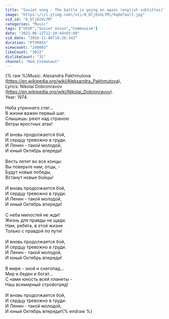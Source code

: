 ```yaml
---
title: "Soviet song - The battle is going on again (english subtitles)"
image: "https:\/\/i.ytimg.com\/vi\/8_DljEoVL7M\/hqdefault.jpg"
vid_id: "8_DljEoVL7M"
categories: "Music"
tags: ["USSR","Soviet Union","Communism"]
date: "2021-06-12T12:10:44+03:00"
vid_date: "2016-11-06T16:26:34Z"
duration: "PT3M45S"
viewcount: "240803"
likeCount: "3022"
dislikeCount: "31"
channel: "Red_Cosmonaut"
---
```

{% raw %}Music: Alexandra Pakhmutova (<a rel="nofollow" target="blank" href="https://en.wikipedia.org/wiki/Aleksandra_Pakhmutova),">https://en.wikipedia.org/wiki/Aleksandra_Pakhmutova),</a><br />Lyrics: Nikolai Dobronravov (<a rel="nofollow" target="blank" href="https://en.wikipedia.org/wiki/Nikolai_Dobronravov).">https://en.wikipedia.org/wiki/Nikolai_Dobronravov).</a><br />Year: 1974.<br /><br />Неба утреннего стяг...<br />В жизни важен первый шаг.<br />Слышишь: реют над страною  <br />Ветры яростных атак! <br /><br />И вновь продолжается бой, <br />И сердцу тревожно в груди.<br />И Ленин - такой молодой, <br />И юный Октябрь впереди! <br /><br />Весть летит во все концы:<br />Вы поверьте нам, отцы, - <br />Будут новые победы, <br />Встанут новые бойцы! <br /><br />И вновь продолжается бой, <br />И сердцу тревожно в груди. <br />И Ленин - такой молодой, <br />И юный Октябрь впереди!<br /><br />С неба милостей не жди!<br />Жизнь для правды не щади.<br />Нам, ребята, в этой жизни <br />Только с правдой по пути! <br /><br />И вновь продолжается бой, <br />И сердцу тревожно в груди. <br />И Ленин - такой молодой, <br />И юный Октябрь впереди! <br /><br />В мире - зной и снегопад...  <br />Мир и беден и богат...  <br />С нами юность всей планеты - <br />Наш всемирный стройотряд! <br /><br />И вновь продолжается бой,<br />И сердцу тревожно в груди.<br />И Ленин - такой молодой,<br />И юный Октябрь впереди!{% endraw %}
